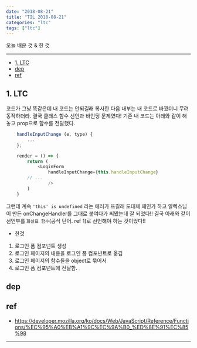 ```yaml
---
date: "2018-08-21"
title: "TIL 2018-08-21"
categories: "ltc"
tags: ["ltc"]
---
```


오늘 배운 것 & 한 것

----------

- [1. LTC](#1-ltc)
- [dep](#dep)
- [ref](#ref)

## 1. LTC

코드가 그냥 똑같은데 내 코드는 안되길래 복사한 다음 내부는 내 코드로 바꿨더니 무려 동작하더라. 결국 클래스 함수 선언과 바인딩 문제였다!
기존 내 코드는 아래와 같이 해놓고 prop으로 함수를 전달했다.

```js
	handleInputChange (e, type) {
		...
	};

	render = () => {
		return (
			<LoginForm 
				handleInputChange={this.handleInputChange}
        // ...
				/>
		)
	}
```

그런데 계속 `'this' is undefined` 라는 에러가 뜨길래 도대체 왜인가 하고 알렉스님이 만든 onChangeHandler를 그대로 붙여다가 써봤는데 잘 되었다!!
결국 아래와 같이 선언부를 `화살표 함수`(공식 단어. ref 1)로 선언해야 하는 것이었다!!

- 한것

1. 로그인 폼 컴포넌트 생성
1. 로그인 페이지의 내용을 로그인 폼 컴포넌트로 옮김
1. 로그인 페이지의 함수들을 object로 묶어서
1. 로그인 폼 컴포넌트에 전달함.

## dep

## ref

- <https://developer.mozilla.org/ko/docs/Web/JavaScript/Reference/Functions/%EC%95%A0%EB%A1%9C%EC%9A%B0_%ED%8E%91%EC%85%98>

----------
